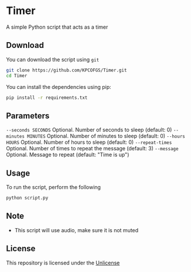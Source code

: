 # Timer

A simple Python script that acts as a timer

## Download

You can download the script using `git`
```bash
git clone https://github.com/KPCOFGS/Timer.git
cd Timer
```
You can install the dependencies using pip:
```bash
pip install -r requirements.txt
```

## Parameters
`--seconds SECONDS` Optional. Number of seconds to sleep (default: 0)
`--minutes MINUTES` Optional. Number of minutes to sleep (default: 0)
`--hours HOURS` Optional. Number of hours to sleep (default: 0)
`--repeat-times` Optional. Number of times to repeat the message (default: 3)
`--message` Optional. Message to repeat (default: "Time is up")

## Usage

To run the script, perform the following
```bash
python script.py
```

## Note
- This script will use audio, make sure it is not muted

## License
This repository is licensed under the [Unlicense](LICENSE)
